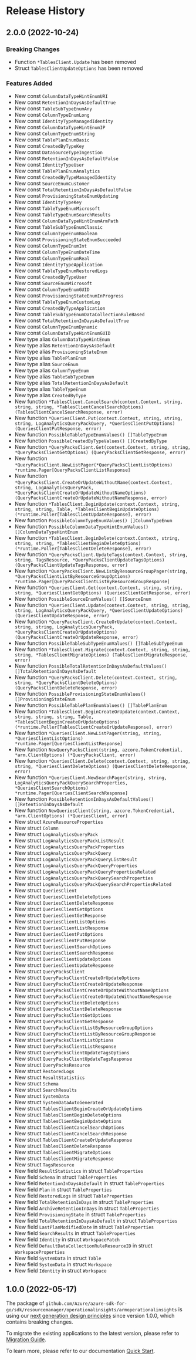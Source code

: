 # Release History

## 2.0.0 (2022-10-24)
### Breaking Changes

- Function `*TablesClient.Update` has been removed
- Struct `TablesClientUpdateOptions` has been removed

### Features Added

- New const `ColumnDataTypeHintEnumURI`
- New const `RetentionInDaysAsDefaultTrue`
- New const `TableSubTypeEnumAny`
- New const `ColumnTypeEnumLong`
- New const `IdentityTypeManagedIdentity`
- New const `ColumnDataTypeHintEnumIP`
- New const `ColumnTypeEnumString`
- New const `TablePlanEnumBasic`
- New const `CreatedByTypeKey`
- New const `DataSourceTypeIngestion`
- New const `RetentionInDaysAsDefaultFalse`
- New const `IdentityTypeUser`
- New const `TablePlanEnumAnalytics`
- New const `CreatedByTypeManagedIdentity`
- New const `SourceEnumCustomer`
- New const `TotalRetentionInDaysAsDefaultFalse`
- New const `ProvisioningStateEnumUpdating`
- New const `IdentityTypeKey`
- New const `TableTypeEnumMicrosoft`
- New const `TableTypeEnumSearchResults`
- New const `ColumnDataTypeHintEnumArmPath`
- New const `TableSubTypeEnumClassic`
- New const `ColumnTypeEnumBoolean`
- New const `ProvisioningStateEnumSucceeded`
- New const `ColumnTypeEnumInt`
- New const `ColumnTypeEnumDateTime`
- New const `ColumnTypeEnumReal`
- New const `IdentityTypeApplication`
- New const `TableTypeEnumRestoredLogs`
- New const `CreatedByTypeUser`
- New const `SourceEnumMicrosoft`
- New const `ColumnTypeEnumGUID`
- New const `ProvisioningStateEnumInProgress`
- New const `TableTypeEnumCustomLog`
- New const `CreatedByTypeApplication`
- New const `TableSubTypeEnumDataCollectionRuleBased`
- New const `TotalRetentionInDaysAsDefaultTrue`
- New const `ColumnTypeEnumDynamic`
- New const `ColumnDataTypeHintEnumGUID`
- New type alias `ColumnDataTypeHintEnum`
- New type alias `RetentionInDaysAsDefault`
- New type alias `ProvisioningStateEnum`
- New type alias `TablePlanEnum`
- New type alias `SourceEnum`
- New type alias `ColumnTypeEnum`
- New type alias `TableSubTypeEnum`
- New type alias `TotalRetentionInDaysAsDefault`
- New type alias `TableTypeEnum`
- New type alias `CreatedByType`
- New function `*TablesClient.CancelSearch(context.Context, string, string, string, *TablesClientCancelSearchOptions) (TablesClientCancelSearchResponse, error)`
- New function `*QueriesClient.Put(context.Context, string, string, string, LogAnalyticsQueryPackQuery, *QueriesClientPutOptions) (QueriesClientPutResponse, error)`
- New function `PossibleTableTypeEnumValues() []TableTypeEnum`
- New function `PossibleCreatedByTypeValues() []CreatedByType`
- New function `*QueryPacksClient.Get(context.Context, string, string, *QueryPacksClientGetOptions) (QueryPacksClientGetResponse, error)`
- New function `*QueryPacksClient.NewListPager(*QueryPacksClientListOptions) *runtime.Pager[QueryPacksClientListResponse]`
- New function `*QueryPacksClient.CreateOrUpdateWithoutName(context.Context, string, LogAnalyticsQueryPack, *QueryPacksClientCreateOrUpdateWithoutNameOptions) (QueryPacksClientCreateOrUpdateWithoutNameResponse, error)`
- New function `*TablesClient.BeginUpdate(context.Context, string, string, string, Table, *TablesClientBeginUpdateOptions) (*runtime.Poller[TablesClientUpdateResponse], error)`
- New function `PossibleColumnTypeEnumValues() []ColumnTypeEnum`
- New function `PossibleColumnDataTypeHintEnumValues() []ColumnDataTypeHintEnum`
- New function `*TablesClient.BeginDelete(context.Context, string, string, string, *TablesClientBeginDeleteOptions) (*runtime.Poller[TablesClientDeleteResponse], error)`
- New function `*QueryPacksClient.UpdateTags(context.Context, string, string, TagsResource, *QueryPacksClientUpdateTagsOptions) (QueryPacksClientUpdateTagsResponse, error)`
- New function `*QueryPacksClient.NewListByResourceGroupPager(string, *QueryPacksClientListByResourceGroupOptions) *runtime.Pager[QueryPacksClientListByResourceGroupResponse]`
- New function `*QueriesClient.Get(context.Context, string, string, string, *QueriesClientGetOptions) (QueriesClientGetResponse, error)`
- New function `PossibleSourceEnumValues() []SourceEnum`
- New function `*QueriesClient.Update(context.Context, string, string, string, LogAnalyticsQueryPackQuery, *QueriesClientUpdateOptions) (QueriesClientUpdateResponse, error)`
- New function `*QueryPacksClient.CreateOrUpdate(context.Context, string, string, LogAnalyticsQueryPack, *QueryPacksClientCreateOrUpdateOptions) (QueryPacksClientCreateOrUpdateResponse, error)`
- New function `PossibleTableSubTypeEnumValues() []TableSubTypeEnum`
- New function `*TablesClient.Migrate(context.Context, string, string, string, *TablesClientMigrateOptions) (TablesClientMigrateResponse, error)`
- New function `PossibleTotalRetentionInDaysAsDefaultValues() []TotalRetentionInDaysAsDefault`
- New function `*QueryPacksClient.Delete(context.Context, string, string, *QueryPacksClientDeleteOptions) (QueryPacksClientDeleteResponse, error)`
- New function `PossibleProvisioningStateEnumValues() []ProvisioningStateEnum`
- New function `PossibleTablePlanEnumValues() []TablePlanEnum`
- New function `*TablesClient.BeginCreateOrUpdate(context.Context, string, string, string, Table, *TablesClientBeginCreateOrUpdateOptions) (*runtime.Poller[TablesClientCreateOrUpdateResponse], error)`
- New function `*QueriesClient.NewListPager(string, string, *QueriesClientListOptions) *runtime.Pager[QueriesClientListResponse]`
- New function `NewQueryPacksClient(string, azcore.TokenCredential, *arm.ClientOptions) (*QueryPacksClient, error)`
- New function `*QueriesClient.Delete(context.Context, string, string, string, *QueriesClientDeleteOptions) (QueriesClientDeleteResponse, error)`
- New function `*QueriesClient.NewSearchPager(string, string, LogAnalyticsQueryPackQuerySearchProperties, *QueriesClientSearchOptions) *runtime.Pager[QueriesClientSearchResponse]`
- New function `PossibleRetentionInDaysAsDefaultValues() []RetentionInDaysAsDefault`
- New function `NewQueriesClient(string, azcore.TokenCredential, *arm.ClientOptions) (*QueriesClient, error)`
- New struct `AzureResourceProperties`
- New struct `Column`
- New struct `LogAnalyticsQueryPack`
- New struct `LogAnalyticsQueryPackListResult`
- New struct `LogAnalyticsQueryPackProperties`
- New struct `LogAnalyticsQueryPackQuery`
- New struct `LogAnalyticsQueryPackQueryListResult`
- New struct `LogAnalyticsQueryPackQueryProperties`
- New struct `LogAnalyticsQueryPackQueryPropertiesRelated`
- New struct `LogAnalyticsQueryPackQuerySearchProperties`
- New struct `LogAnalyticsQueryPackQuerySearchPropertiesRelated`
- New struct `QueriesClient`
- New struct `QueriesClientDeleteOptions`
- New struct `QueriesClientDeleteResponse`
- New struct `QueriesClientGetOptions`
- New struct `QueriesClientGetResponse`
- New struct `QueriesClientListOptions`
- New struct `QueriesClientListResponse`
- New struct `QueriesClientPutOptions`
- New struct `QueriesClientPutResponse`
- New struct `QueriesClientSearchOptions`
- New struct `QueriesClientSearchResponse`
- New struct `QueriesClientUpdateOptions`
- New struct `QueriesClientUpdateResponse`
- New struct `QueryPacksClient`
- New struct `QueryPacksClientCreateOrUpdateOptions`
- New struct `QueryPacksClientCreateOrUpdateResponse`
- New struct `QueryPacksClientCreateOrUpdateWithoutNameOptions`
- New struct `QueryPacksClientCreateOrUpdateWithoutNameResponse`
- New struct `QueryPacksClientDeleteOptions`
- New struct `QueryPacksClientDeleteResponse`
- New struct `QueryPacksClientGetOptions`
- New struct `QueryPacksClientGetResponse`
- New struct `QueryPacksClientListByResourceGroupOptions`
- New struct `QueryPacksClientListByResourceGroupResponse`
- New struct `QueryPacksClientListOptions`
- New struct `QueryPacksClientListResponse`
- New struct `QueryPacksClientUpdateTagsOptions`
- New struct `QueryPacksClientUpdateTagsResponse`
- New struct `QueryPacksResource`
- New struct `RestoredLogs`
- New struct `ResultStatistics`
- New struct `Schema`
- New struct `SearchResults`
- New struct `SystemData`
- New struct `SystemDataAutoGenerated`
- New struct `TablesClientBeginCreateOrUpdateOptions`
- New struct `TablesClientBeginDeleteOptions`
- New struct `TablesClientBeginUpdateOptions`
- New struct `TablesClientCancelSearchOptions`
- New struct `TablesClientCancelSearchResponse`
- New struct `TablesClientCreateOrUpdateResponse`
- New struct `TablesClientDeleteResponse`
- New struct `TablesClientMigrateOptions`
- New struct `TablesClientMigrateResponse`
- New struct `TagsResource`
- New field `ResultStatistics` in struct `TableProperties`
- New field `Schema` in struct `TableProperties`
- New field `RetentionInDaysAsDefault` in struct `TableProperties`
- New field `Plan` in struct `TableProperties`
- New field `RestoredLogs` in struct `TableProperties`
- New field `TotalRetentionInDays` in struct `TableProperties`
- New field `ArchiveRetentionInDays` in struct `TableProperties`
- New field `ProvisioningState` in struct `TableProperties`
- New field `TotalRetentionInDaysAsDefault` in struct `TableProperties`
- New field `LastPlanModifiedDate` in struct `TableProperties`
- New field `SearchResults` in struct `TableProperties`
- New field `Identity` in struct `WorkspacePatch`
- New field `DefaultDataCollectionRuleResourceID` in struct `WorkspaceProperties`
- New field `SystemData` in struct `Table`
- New field `SystemData` in struct `Workspace`
- New field `Identity` in struct `Workspace`


## 1.0.0 (2022-05-17)

The package of `github.com/Azure/azure-sdk-for-go/sdk/resourcemanager/operationalinsights/armoperationalinsights` is using our [next generation design principles](https://azure.github.io/azure-sdk/general_introduction.html) since version 1.0.0, which contains breaking changes.

To migrate the existing applications to the latest version, please refer to [Migration Guide](https://aka.ms/azsdk/go/mgmt/migration).

To learn more, please refer to our documentation [Quick Start](https://aka.ms/azsdk/go/mgmt).